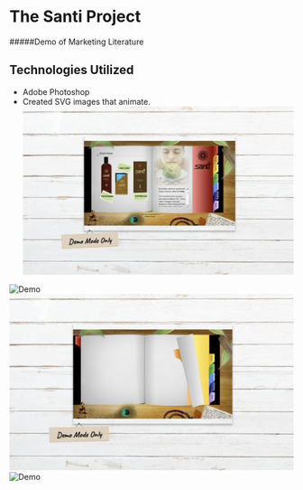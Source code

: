 # The Santi Project
#####Demo of Marketing Literature 



## Technologies Utilized
* Adobe Photoshop
* Created SVG images that animate.
![Demo](./ss1.png)


![Demo](./ss2.png)
![Demo](./ss3.png)
![Demo](./ss4.png)
